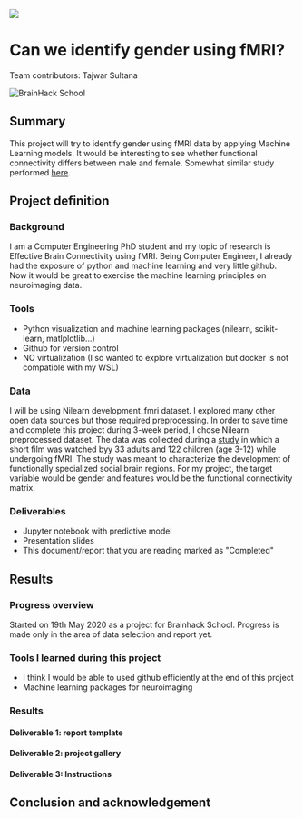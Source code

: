 [![](https://img.shields.io/badge/Visit-our%20project%20page-ff69b4)](https://school.brainhackmtl.org/project/template)

# Can we identify gender using fMRI?

Team contributors: Tajwar Sultana

![BrainHack School](bhs2020.png)

## Summary 

This project will try to identify gender using fMRI data by applying Machine Learning models.  It would be interesting to see whether functional connectivity differs between male and female. Somewhat similar study performed [here](journals.lww.com/neuroreport/Abstract/2005/02280/Gender_differences_in_the_processing_of_disgust_.15.aspx).


## Project definition 

### Background

I am a Computer Engineering PhD student and my topic of research is Effective Brain Connectivity using fMRI. Being Computer Engineer, I already had the exposure of python and machine learning and very little github. Now it would be great to exercise the machine learning principles on neuroimaging data. 

### Tools 

 - Python visualization and machine learning packages (nilearn, scikit-learn, matlplotlib...)
 - Github for version control 
 - NO virtualization (I so wanted to explore virtualization but docker is not compatible with my WSL)

### Data 

I will be using Nilearn development_fmri dataset. I explored many other open data sources but those required preprocessing. In order to save time and complete this project during 3-week period, I chose Nilearn preprocessed dataset. The data was collected during a [study](nature.com/articles/s41467-018-03399-2) in which a short film was watched byy 33 adults and 122 children (age 3-12) while undergoing fMRI. The study was meant to characterize the development of functionally specialized social brain regions. For my project, the target variable would be gender and features would be the functional connectivity matrix.

### Deliverables

 - Jupyter notebook with predictive model 
 - Presentation slides
 - This document/report that you are reading marked as "Completed"  

## Results 

### Progress overview

Started on 19th May 2020 as a project for Brainhack School. Progress is made only in the area of data selection and report yet. 

### Tools I learned during this project

 * I think I would be able to used github efficiently at the end of this project
 * Machine learning packages for neuroimaging 
 
### Results 

#### Deliverable 1: report template



#### Deliverable 2: project gallery



#### Deliverable 3: Instructions 
 
 
 
 
## Conclusion and acknowledgement

